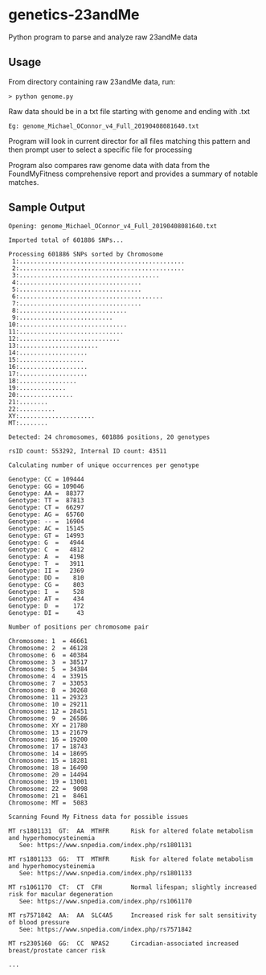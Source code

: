 # genetics-23andMe
Python program to parse and analyze raw 23andMe data

## Usage
From directory containing raw 23andMe data, run:

    > python genome.py

Raw data should be in a txt file starting with genome and ending with .txt

    Eg: genome_Michael_OConnor_v4_Full_20190408081640.txt

Program will look in current director for all files matching this pattern and
then prompt user to select a specific file for processing

Program also compares raw genome data with data from the FoundMyFitness comprehensive
report and provides a summary of notable matches.

## Sample Output

    Opening: genome_Michael_OConnor_v4_Full_20190408081640.txt

    Imported total of 601886 SNPs...

    Processing 601886 SNPs sorted by Chromosome
     1:..............................................
     2:..............................................
     3:.......................................
     4:..................................
     5:..................................
     6:........................................
     7:..................................
     8:..............................
     9:..........................
    10:..............................
    11:.............................
    12:............................
    13:......................
    14:...................
    15:..................
    16:...................
    17:...................
    18:................
    19:.............
    20:...............
    21:........
    22:..........
    XY:.....................
    MT:........

    Detected: 24 chromosomes, 601886 positions, 20 genotypes

    rsID count: 553292, Internal ID count: 43511

    Calculating number of unique occurrences per genotype

    Genotype: CC = 109444
    Genotype: GG = 109046
    Genotype: AA =  88377
    Genotype: TT =  87813
    Genotype: CT =  66297
    Genotype: AG =  65760
    Genotype: -- =  16904
    Genotype: AC =  15145
    Genotype: GT =  14993
    Genotype: G  =   4944
    Genotype: C  =   4812
    Genotype: A  =   4198
    Genotype: T  =   3911
    Genotype: II =   2369
    Genotype: DD =    810
    Genotype: CG =    803
    Genotype: I  =    528
    Genotype: AT =    434
    Genotype: D  =    172
    Genotype: DI =     43

    Number of positions per chromosome pair

    Chromosome: 1  = 46661
    Chromosome: 2  = 46128
    Chromosome: 6  = 40384
    Chromosome: 3  = 38517
    Chromosome: 5  = 34384
    Chromosome: 4  = 33915
    Chromosome: 7  = 33053
    Chromosome: 8  = 30268
    Chromosome: 11 = 29323
    Chromosome: 10 = 29211
    Chromosome: 12 = 28451
    Chromosome: 9  = 26586
    Chromosome: XY = 21780
    Chromosome: 13 = 21679
    Chromosome: 16 = 19200
    Chromosome: 17 = 18743
    Chromosome: 14 = 18695
    Chromosome: 15 = 18281
    Chromosome: 18 = 16490
    Chromosome: 20 = 14494
    Chromosome: 19 = 13001
    Chromosome: 22 =  9098
    Chromosome: 21 =  8461
    Chromosome: MT =  5083

    Scanning Found My Fitness data for possible issues

    MT rs1801131  GT:  AA  MTHFR      Risk for altered folate metabolism and hyperhomocysteinemia
       See: https://www.snpedia.com/index.php/rs1801131

    MT rs1801133  GG:  TT  MTHFR      Risk for altered folate metabolism and hyperhomocysteinemia
       See: https://www.snpedia.com/index.php/rs1801133

    MT rs1061170  CT:  CT  CFH        Normal lifespan; slightly increased risk for macular degeneration
       See: https://www.snpedia.com/index.php/rs1061170

    MT rs7571842  AA:  AA  SLC4A5     Increased risk for salt sensitivity of blood pressure
       See: https://www.snpedia.com/index.php/rs7571842

    MT rs2305160  GG:  CC  NPAS2      Circadian-associated increased breast/prostate cancer risk

    ...
